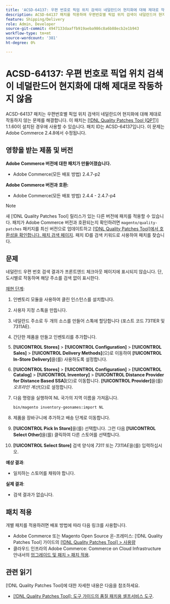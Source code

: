 ```yaml
---
title: 'ACSD-64137: 우편 번호로 픽업 위치 검색이 네덜란드어 현지화에 대해 제대로 작동하지 않음'
description: ACSD-64137 패치를 적용하여 우편번호별 픽업 위치 검색이 네덜란드어 현지화에 대해 제대로 작동하지 않는 문제를 해결합니다.
feature: Shipping/Delivery
role: Admin, Developer
source-git-commit: 4947133daaffb919aeba986c8a6b88ecb2e1b943
workflow-type: tm+mt
source-wordcount: '381'
ht-degree: 0%

---
```



# ACSD-64137: 우편 번호로 픽업 위치 검색이 네덜란드어 현지화에 대해 제대로 작동하지 않음

ACSD-64137 패치는 우편번호별 픽업 위치 검색이 네덜란드어 현지화에 대해 제대로 작동하지 않는 문제를 해결합니다. 이 패치는 [[!DNL Quality Patches Tool (QPT)]](/help/tools/quality-patches-tool/quality-patches-tool-to-self-serve-quality-patches.md) 1.1.60이 설치된 경우에 사용할 수 있습니다. 패치 ID는 ACSD-64137입니다. 이 문제는 Adobe Commerce 2.4.8에서 수정됩니다.

## 영향을 받는 제품 및 버전

**Adobe Commerce 버전에 대한 패치가 만들어졌습니다.**

* Adobe Commerce(모든 배포 방법) 2.4.7-p2

**Adobe Commerce 버전과 호환:**

* Adobe Commerce(모든 배포 방법) 2.4.4 - 2.4.7-p4

>[!NOTE]
>
>새 [!DNL Quality Patches Tool] 릴리스가 있는 다른 버전에 패치를 적용할 수 있습니다. 패치가 Adobe Commerce 버전과 호환되는지 확인하려면 `magento/quality-patches` 패키지를 최신 버전으로 업데이트하고 [[!DNL Quality Patches Tool]에서 호환성을 확인합니다. 패치 검색 페이지](https://experienceleague.adobe.com/tools/commerce-quality-patches/index.html). 패치 ID를 검색 키워드로 사용하여 패치를 찾습니다.

## 문제

네덜란드 우편 번호 검색 결과가 프론트엔드 체크아웃 페이지에 표시되지 않습니다. 단, 도시별로 작동하며 해당 주소를 검색 없이 표시한다.

<u>재현 단계</u>:

1. 인벤토리 모듈을 사용하여 클린 인스턴스를 설치합니다.
1. 사용자 지정 스톡을 만듭니다.
1. 네덜란드 주소로 두 개의 소스를 만들어 스톡에 할당합니다 (포스트 코드 7311ER 및 7311AE).
1. 간단한 제품을 만들고 인벤토리를 추가합니다.
1. **[!UICONTROL Stores]** > **[!UICONTROL Configuration]** > **[!UICONTROL Sales]** > **[!UICONTROL Delivery Methods]**(으)로 이동하여 **[!UICONTROL In-Store Delivery]**&#x200B;을(를) 사용하도록 설정합니다.
1. **[!UICONTROL Stores]** > **[!UICONTROL Configuration]** > **[!UICONTROL Catalog]** > **[!UICONTROL Inventory]** > **[!UICONTROL Distance Provider for Distance Based SSA]**(으)로 이동합니다. **[!UICONTROL Provider]**&#x200B;을(를) *오프라인 계산*(으)로 설정합니다.
1. 다음 명령을 실행하여 NL 국가의 지역 이름을 가져옵니다.

   ```bash
   bin/magento inventory-geonames:import NL
   ```

1. 제품을 장바구니에 추가하고 배송 단계로 이동합니다.
1. **[!UICONTROL Pick In Store]**&#x200B;을(를) 선택합니다. 그런 다음 **[!UICONTROL Select Other]**&#x200B;을(를) 클릭하여 다른 스토어를 선택합니다.
1. **[!UICONTROL Select Store]** 검색 양식에 *7311* 또는 *7311AE*&#x200B;을(를) 입력하십시오.


**예상 결과**:

* 일치하는 스토어를 채워야 합니다.

**실제 결과**:

* 검색 결과가 없습니다.

## 패치 적용

개별 패치를 적용하려면 배포 방법에 따라 다음 링크를 사용합니다.

* Adobe Commerce 또는 Magento Open Source 온-프레미스: [!DNL Quality Patches Tool] 가이드의 [[!DNL Quality Patches Tool] > 사용량](/help/tools/quality-patches-tool/usage.md)
* 클라우드 인프라의 Adobe Commerce: Commerce on Cloud Infrastructure 안내서의 [업그레이드 및 패치 > 패치 적용](https://experienceleague.adobe.com/docs/commerce-cloud-service/user-guide/develop/upgrade/apply-patches.html).


## 관련 읽기

[!DNL Quality Patches Tool]에 대한 자세한 내용은 다음을 참조하세요.

* [[!DNL Quality Patches Tool]: 도구 가이드의 품질 패치용 셀프서비스 도구](/help/tools/quality-patches-tool/quality-patches-tool-to-self-serve-quality-patches.md).
